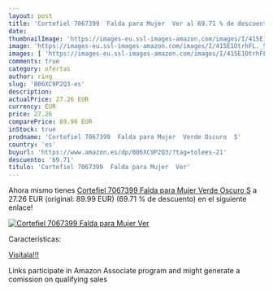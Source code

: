 ```yaml
---
layout: post
title: 'Cortefiel 7067399  Falda para Mujer  Ver al 69.71 % de descuento'
date: 
thumbnailImage: 'https://images-eu.ssl-images-amazon.com/images/I/415E1OtrhFL._SL200_.jpg'
image: 'https://images-eu.ssl-images-amazon.com/images/I/415E1OtrhFL._SL200_.jpg'
images: [ 'https://images-eu.ssl-images-amazon.com/images/I/415E1OtrhFL._SL200_.jpg' ]
comments: true
category: ofertas
author: ring
slug: 'B06XC9P2Q3-es'
description:
actualPrice: 27.26 EUR
currency: EUR
price: 27.26
comparePrice: 89.99 EUR
inStock: true
prodname: 'Cortefiel 7067399  Falda para Mujer  Verde Oscuro  S'
country: 'es'
buyurl: 'https://www.amazon.es/dp/B06XC9P2Q3/?tag=tolees-21'
descuento: '69.71'
titulo: 'Cortefiel 7067399  Falda para Mujer  Ver'
---
```


Ahora mismo tienes [Cortefiel 7067399  Falda para Mujer  Verde Oscuro  S](https://www.amazon.es/dp/B06XC9P2Q3/?tag=tolees-21) a 27.26 EUR (original: 89.99 EUR) (69.71 %  de descuento) en el siguiente enlace!

[![Cortefiel 7067399  Falda para Mujer  Ver](https://images-eu.ssl-images-amazon.com/images/I/415E1OtrhFL._SL200_.jpg)](https://www.amazon.es/dp/B06XC9P2Q3/?tag=tolees-21)

Características:


[Visítala!!!](https://www.amazon.es/dp/B06XC9P2Q3/?tag=tolees-21)

Links participate in Amazon Associate program and might generate a comission on qualifying sales
